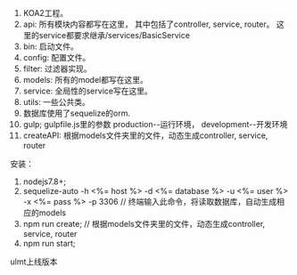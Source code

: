 1. KOA2工程。
2. api: 所有模块内容都写在这里， 其中包括了controller, service, router。
    这里的service都要求继承/services/BasicService
3. bin: 启动文件。
4. config: 配置文件。
5. filter: 过滤器实现。
6. models: 所有的model都写在这里。
7. service: 全局性的service写在这里。
8. utils: 一些公共类。
9. 数据库使用了sequelize的orm.
10. gulp;  gulpfile.js里的参数  production--运行环境， development--开发环境
11. createAPI: 根据models文件夹里的文件，动态生成controller, service, router


安装：
1. nodejs7.8+;
2. sequelize-auto -h <%= host %> -d <%= database %> -u <%= user %> -x <%= pass %> -p 3306  // 终端输入此命令，将读取数据库，自动生成相应的models
3. npm run create; // 根据models文件夹里的文件，动态生成controller, service, router
4. npm run start;


ulmt上线版本